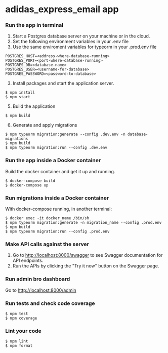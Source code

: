 # adidas_express_email app

### Run the app in terminal
1. Start a Postgres database server on your machine or in the cloud.
2. Set the following environment variables in your .env file
3. Use the same enviroment variables for typeorm in your .prod.env file
```
POSTGRES_HOST=<address-where-database-running>
POSTGRES_PORT=<port-where-database-running>
POSTGRES_DB=<database-name>
POSTGRES_USER=<username-for-database>
POSTGRES_PASSWORD=<password-to-database>
```

3. Install packages and start the application server.

```
$ npm install
$ npm start
```

5. Build the application

```
$ npm build
```

6. Generate and apply migrations

```
$ npm typeorm migration:generate --config .dev.env -n database-migrations
$ npm build
$ npm typeorm migration:run --config .dev.env
```


### Run the app inside a Docker container

Build the docker container and get it up and running.

```
$ docker-compose build
$ docker-compose up
```

### Run migrations inside a Docker container

With docker-compose running, in another terminal:

```
$ docker exec -it docker_name /bin/sh
$ npm typeorm migration:generate -n migration_name --config .prod.env
$ npm build
$ npm typeorm migration:run --config .prod.env
```

### Make API calls against the server

1. Go to [http://localhost:8000/swagger](http://localhost:8000/swagger) to see Swagger documentation for API endpoints.
2. Run the APIs by clicking the "Try it now" button on the Swagger page.

### Run admin bro dashboard

Go to [http://localhost:8000/admin](http://localhost:8000/admin)

### Run tests and check code coverage

```
$ npm test
$ npm coverage
```

### Lint your code

```
$ npm lint
$ npm format
```